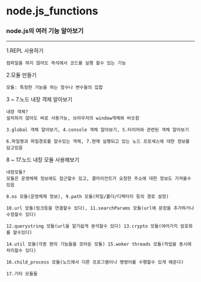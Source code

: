 # node.js_functions
### node.js의 여러 기능 알아보기
----------------------------

1.REPL 사용하기
```
컴파일을 하지 않아도 즉석에서 코드를 실행 할수 있는 기능
```
2.모듈 만들기
```
모듈: 특정한 기능을 하는 함수나 변수들의 집합
```
3 ~ 7.노드 내장 객체 알아보기
```
내장 객체?
설치하지 않아도 바로 사용가능, 브라우저의 window객체와 비슷함

3.global 객체 알아보기, 4.console 객체 알아보기, 5.타이머와 관련된 객체 알아보기

6.파일명과 파일경로를 알수있는 객체, 7.현재 실행되고 있는 노드 프로세스에 대한 정보를 담고있음
```
8 ~ 17.노드 내장 모듈 사용해보기
```
내장모듈?
모듈은 운영체제 정보에도 접근할수 있고, 클라이언트가 요청한 주소에 대한 정보도 가져올수 있음

8.os 모듈(운영체제 정보), 9.path 모듈(파일/폴더/디렉터리 등의 경로 설정)

10.url 모듈(링크등을 연결할수 있다), 11.searchParams 모듈(url에 문장을 추가하거나 수정할수 있다)

12.querystring 모듈(url을 알기쉽게 분석할수 있다) 13.crypto 모듈(여러가지 암호화를 할수있다)

14.util 모듈(각종 편의 기능들을 모아둔 모듈) 15.woker threads 모듈(작업을 동시에 처리할수 있다)
  
16.child_process 모듈(노드에서 다른 프로그램이나 명령어를 수행할수 있게 해준다)

17.기타 모듈들
```


